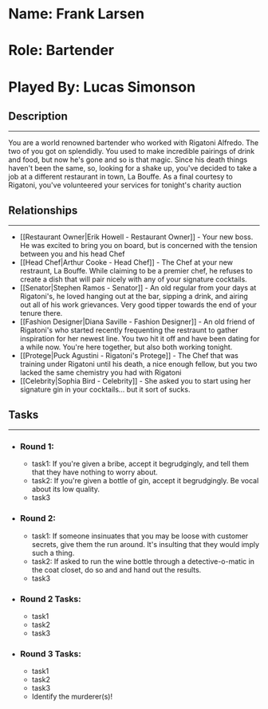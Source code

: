 # Name: Frank Larsen
# Role: Bartender
# Played By: Lucas Simonson

## Description
---
You are a world renowned bartender who worked with Rigatoni Alfredo. The two of you got on splendidly. You used to make incredible pairings of drink and food, but now he's gone and so is that magic.  Since his death things haven't been the same, so, looking for a shake up, you've decided to take a job at a different restaurant in town, La Bouffe. As a final courtesy to Rigatoni, you've volunteered your services for tonight's charity auction

## Relationships
---
- [[Restaurant Owner|Erik Howell - Restaurant Owner]] - Your new boss.  He was excited to bring you on board, but is concerned with the tension between you and his head Chef
- [[Head Chef|Arthur Cooke - Head Chef]]  - The Chef at your new restraunt, La Bouffe.  While claiming to be a premier chef, he refuses to create a dish that will pair nicely with any of your signature cocktails.
- [[Senator|Stephen Ramos - Senator]]  - An old regular from your days at Rigatoni's, he loved hanging out at the bar, sipping a drink, and airing out all of his work grievances.  Very good tipper towards the end of your tenure there. 
- [[Fashion Designer|Diana Saville - Fashion Designer]] - An old friend of Rigatoni's who started recently frequenting the restraunt to gather inspiration for her newest line.  You two hit it off and have been dating for a while now.  You're here together, but also both working tonight. 
- [[Protege|Puck Agustini - Rigatoni's Protege]] - The Chef that was training under Rigatoni until his death, a nice enough fellow, but you two lacked the same chemistry you had with Rigatoni
- [[Celebrity|Sophia Bird - Celebrity]] - She asked you to start using her signature gin in your cocktails... but it sort of sucks.


## Tasks
___
- ### Round 1: 
	- task1: If you're given a bribe, accept it begrudgingly, and tell them that they have nothing to worry about.
	- task2: If you're given a bottle of gin, accept it begrudgingly. Be vocal about its low quality.
	- task3
- ### Round 2:
	- task1: If someone insinuates that you may be loose with customer secrets, give them the run around. It's insulting that they would imply such a thing.
	- task2: If asked to run the wine bottle through a detective-o-matic in the coat closet, do so and and hand out the results.
	- task3
- ### Round 2 Tasks:
	- task1
	- task2
	- task3
- ### Round 3 Tasks:
	- task1
	- task2
	- task3
	- Identify the murderer(s)!